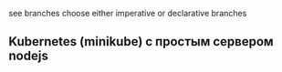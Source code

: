 see branches
choose either imperative or declarative branches

## Kubernetes (minikube) с простым сервером nodejs